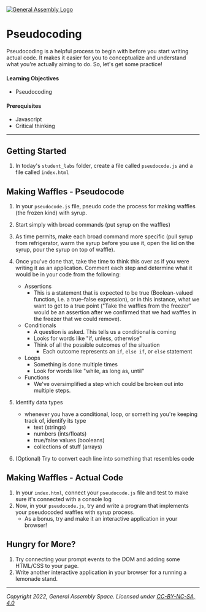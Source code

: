 [![General Assembly Logo](https://ga-dash.s3.amazonaws.com/production/assets/logo-9f88ae6c9c3871690e33280fcf557f33.png)](https://generalassemb.ly)

# Pseudocoding

Pseudocoding is a helpful process to begin with before you start writing actual code. It makes it easier for you to conceptualize and understand what you're actually aiming to do. So, let's get some practice!

#### Learning Objectives

- Pseudocoding

#### Prerequisites

- Javascript
- Critical thinking

---

## Getting Started

1. In today's `student_labs` folder, create a file called `pseudocode.js` and a file called `index.html`

## Making Waffles - Pseudocode

1. In your `pseudocode.js` file, pseudo code the process for making waffles (the frozen kind) with syrup.
1. Start simply with broad commands (put syrup on the waffles)
1. As time permits, make each broad command more specific (pull syrup from refrigerator, warm the syrup before you use it, open the lid on the syrup, pour the syrup on top of waffle).
1. Once you've done that, take the time to think this over as if you were writing it as an application. Comment each step and determine what it would be in your code from the following:

    - Assertions
        - This is a statement that is expected to be true (Boolean-valued function, i.e. a true–false expression), or in this instance, what we want to get to a true point ("Take the waffles from the freezer" would be an assertion after we confirmed that we had waffles in the freezer that we could remove).
    - Conditionals
        - A question is asked.  This tells us a conditional is coming
        - Looks for words like "if, unless, otherwise"
        - Think of all the possible outcomes of the situation
            - Each outcome represents an `if`, `else if`, or `else` statement
    - Loops
        - Something is done multiple times
        - Look for words like "while, as long as, until"
    - Functions
        - We've oversimplified a step which could be broken out into multiple steps.

1. Identify data types
    - whenever you have a conditional, loop, or something you're keeping track of, identify its type
        - text (strings)
        - numbers (ints/floats)
        - true/false values (booleans)
        - collections of stuff (arrays)

1. (Optional) Try to convert each line into something that resembles code

## Making Waffles - Actual Code

1. In your `index.html`, connect your `pseudocode.js` file and test to make sure it's connected with a console log 
1. Now, in your `pseudocode.js`, try and write a program that implements your pseudocoded waffles with syrup process.
    - As a bonus, try and make it an interactive application in your browser!
    
## Hungry for More? 

1. Try connecting your prompt events to the DOM and adding some HTML/CSS to your page.
1. Write another interactive application in your browser for a running a lemonade stand.

---

_Copyright 2022, General Assembly Space. Licensed under [CC-BY-NC-SA, 4.0](https://creativecommons.org/licenses/by-nc-sa/4.0/)_
